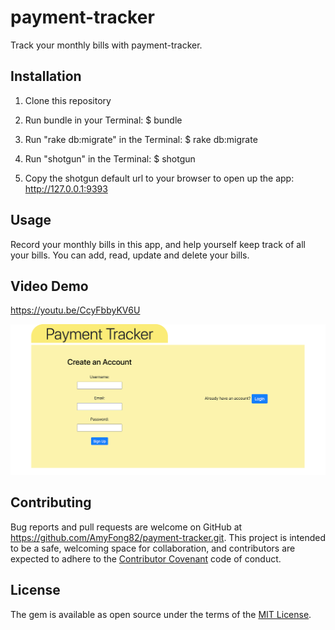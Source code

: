 # payment-tracker

Track your monthly bills with payment-tracker.

## Installation

1. Clone this repository

2. Run bundle in your Terminal:
	$ bundle

3. Run "rake db:migrate" in the Terminal:
	$ rake db:migrate

4. Run "shotgun" in the Terminal:
	$ shotgun

5. Copy the shotgun default url to your browser to open up the app:
	http://127.0.0.1:9393


## Usage

Record your monthly bills in this app, and help yourself keep track of all your bills. You can add, read, update and delete your bills.


## Video Demo
https://youtu.be/CcyFbbyKV6U

![Payment Tracker](/payment_tracker_homepage.png)

## Contributing

Bug reports and pull requests are welcome on GitHub at https://github.com/AmyFong82/payment-tracker.git. This project is intended to be a safe, welcoming space for collaboration, and contributors are expected to adhere to the [Contributor Covenant](http://contributor-covenant.org) code of conduct.

## License

The gem is available as open source under the terms of the [MIT License](https://opensource.org/licenses/MIT).

